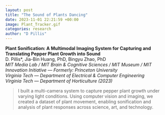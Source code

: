```yaml
---
layout: post
title: "The Sound of Plants Dancing"
date: 2023-11-01 22:21:59 +00:00
image: Plant_Tracker.gif
categories: research
author: "D Pillis"
---
```


**Plant Sonification: A Multimodal Imaging System for Capturing and Translating Pepper Plant Growth into Sound**  
D. Pillis*, Jia-Bin Huang, PhD, Bingyu Zhao, PhD  
*MIT Media Lab / MIT Brain & Cognitive Sciences / MIT Museum / MIT Innovation Initiative — Formerly: Princeton University*  
*Virginia Tech — Department of Electrical & Computer Engineering*  
*Virginia Tech — Department of Horticulture (2023)*

<blockquote>
  <p>
I built a multi-camera system to capture pepper plant growth under varying light conditions. Using computer vision and imaging, we created a dataset of plant movement, enabling sonification and analysis of plant responses across science, art, and technology.
  </p>
</blockquote>
